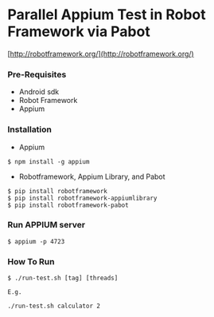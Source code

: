 # Parallel Appium Test in Robot Framework via Pabot
[http://robotframework.org/](http://robotframework.org/)
### Pre-Requisites
* Android sdk
* Robot Framework
* Appium 

### Installation
- Appium
```
$ npm install -g appium
```
- Robotframework, Appium Library, and Pabot
```
$ pip install robotframework
$ pip install robotframework-appiumlibrary
$ pip install robotframework-pabot
```
### Run APPIUM server
```
$ appium -p 4723 
```
### How To Run
```
$ ./run-test.sh [tag] [threads]

E.g.

./run-test.sh calculator 2
```